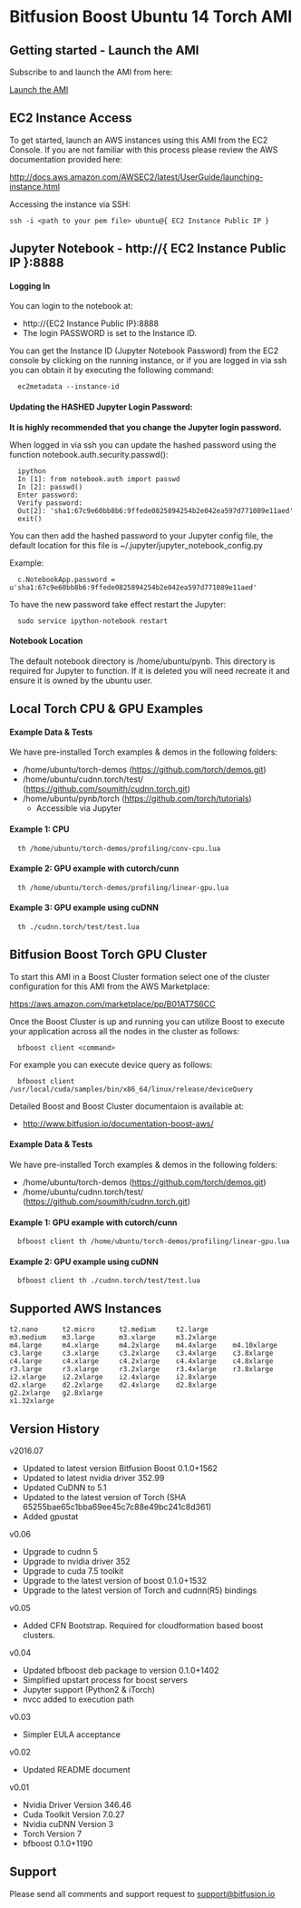Bitfusion Boost Ubuntu 14 Torch AMI
==============================================================================


Getting started - Launch the AMI
-------------------------------------------------------------------------------

Subscribe to and launch the AMI from here:

[Launch the AMI](https://aws.amazon.com/marketplace/pp/B01B4ZSX5S)


EC2 Instance Access
-------------------------------------------------------------------------------

To get started, launch an AWS instances using this AMI from the EC2
Console. If you are not familiar with this process please review the AWS
documentation provided here:

http://docs.aws.amazon.com/AWSEC2/latest/UserGuide/launching-instance.html

Accessing the instance via SSH:

```
ssh -i <path to your pem file> ubuntu@{ EC2 Instance Public IP }
```

Jupyter Notebook - http://{ EC2 Instance Public IP }:8888
-------------------------------------------------------------------------------

#### Logging In

You can login to the notebook at:

  * http://{EC2 Instance Public IP}:8888
  * The login PASSWORD is set to the Instance ID.

You can get the Instance ID (Jupyter Notebook Password) from the EC2 console by
clicking on the running instance, or if you are logged in via ssh you can obtain
it by executing the following command:

```
  ec2metadata --instance-id
```


#### Updating the HASHED Jupyter Login Password:

**It is highly recommended that you change the Jupyter login password.**

When logged in via ssh you can update the hashed password using the function
notebook.auth.security.passwd():

```
  ipython
  In [1]: from notebook.auth import passwd
  In [2]: passwd()
  Enter password:
  Verify password:
  Out[2]: 'sha1:67c9e60bb8b6:9ffede0825894254b2e042ea597d771089e11aed'
  exit()
```

You can then add the hashed password to your Jupyter config file, the default
location for this file is ~/.jupyter/jupyter_notebook_config.py

Example:

```
  c.NotebookApp.password = u'sha1:67c9e60bb8b6:9ffede0825894254b2e042ea597d771089e11aed'
```

To have the new password take effect restart the Jupyter:

```
  sudo service ipython-notebook restart
```


#### Notebook Location

The default notebook directory is /home/ubuntu/pynb.  This directory is
required for Jupyter to function.  If it is deleted you will need
recreate it and ensure it is owned by the ubuntu user.


Local Torch CPU & GPU Examples
-------------------------------------------------------------------------------

#### Example Data & Tests

We have pre-installed Torch examples & demos in the following folders:

 * /home/ubuntu/torch-demos (https://github.com/torch/demos.git)
 * /home/ubuntu/cudnn.torch/test/ (https://github.com/soumith/cudnn.torch.git)
 * /home/ubuntu/pynb/torch (https://github.com/torch/tutorials)
    * Accessible via Jupyter

#### Example 1: CPU
```
  th /home/ubuntu/torch-demos/profiling/conv-cpu.lua
```

#### Example 2: GPU example with cutorch/cunn
```
  th /home/ubuntu/torch-demos/profiling/linear-gpu.lua
```

#### Example 3: GPU example using cuDNN
```
  th ./cudnn.torch/test/test.lua
```

Bitfusion Boost Torch GPU Cluster
-------------------------------------------------------------------------------

To start this AMI in a Boost Cluster formation select one of the cluster
configuration for this AMI from the AWS Marketplace:

https://aws.amazon.com/marketplace/pp/B01AT7S6CC

Once the Boost Cluster is up and running you can utilize Boost to execute your
application across all the nodes in the cluster as follows:

```
  bfboost client <command>
```

For example you can execute device query as follows:

```
  bfboost client  /usr/local/cuda/samples/bin/x86_64/linux/release/deviceQuery
```

Detailed Boost and Boost Cluster documentaion is available at:

 * http://www.bitfusion.io/documentation-boost-aws/

#### Example Data & Tests

We have pre-installed Torch examples & demos in the following folders:

 * /home/ubuntu/torch-demos (https://github.com/torch/demos.git)
 * /home/ubuntu/cudnn.torch/test/ (https://github.com/soumith/cudnn.torch.git)

#### Example 1: GPU example with cutorch/cunn

```
  bfboost client th /home/ubuntu/torch-demos/profiling/linear-gpu.lua
```

#### Example 2: GPU example using cuDNN

```
  bfboost client th ./cudnn.torch/test/test.lua
```

Supported AWS Instances
-------------------------------------------------------------------------------

```
t2.nano      t2.micro      t2.medium     t2.large
m3.medium    m3.large      m3.xlarge     m3.2xlarge
m4.large     m4.xlarge     m4.2xlarge    m4.4xlarge    m4.10xlarge
c3.large     c3.xlarge     c3.2xlarge    c3.4xlarge    c3.8xlarge
c4.large     c4.xlarge     c4.2xlarge    c4.4xlarge    c4.8xlarge
r3.large     r3.xlarge     r3.2xlarge    r3.4xlarge    r3.8xlarge
i2.xlarge    i2.2xlarge    i2.4xlarge    i2.8xlarge
d2.xlarge    d2.2xlarge    d2.4xlarge    d2.8xlarge
g2.2xlarge   g2.8xlarge
x1.32xlarge
```

Version History
-------------------------------------------------------------------------------


v2016.07

 * Updated to latest version Bitfusion Boost 0.1.0+1562
 * Updated to latest nvidia driver 352.99
 * Updated CuDNN to 5.1
 * Updated to the latest version of Torch (SHA 65255bae65c1bba69ee45c7c88e49bc241c8d361)
 * Added gpustat


v0.06

 * Upgrade to cudnn 5
 * Upgrade to nvidia driver 352
 * Upgrade to cuda 7.5 toolkit
 * Upgrade to the latest version of boost 0.1.0+1532
 * Upgrade to the latest version of Torch and cudnn(R5) bindings


v0.05

 * Added CFN Bootstrap.  Required for cloudformation based boost clusters.


v0.04

 * Updated bfboost deb package to version 0.1.0+1402
 * Simplified upstart process for boost servers
 * Jupyter support (Python2 & iTorch)
 * nvcc added to execution path


v0.03

 * Simpler EULA acceptance


v0.02

 * Updated README document


v0.01

 * Nvidia Driver Version  346.46
 * Cuda Toolkit Version   7.0.27
 * Nvidia cuDNN Version   3
 * Torch Version          7
 * bfboost                0.1.0+1190




Support
-------------------------------------------------------------------------------

Please send all comments and support request to support@bitfusion.io
